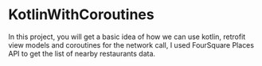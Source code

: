 # KotlinWithCoroutines


In this project, you will get a basic idea of how we can use kotlin, retrofit view models and coroutines for the network call, I used FourSquare Places API to get the list of nearby restaurants data.
